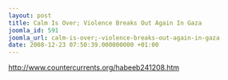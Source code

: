 ```yaml
---
layout: post
title: Calm Is Over; Violence Breaks Out Again In Gaza
joomla_id: 591
joomla_url: calm-is-over;-violence-breaks-out-again-in-gaza
date: 2008-12-23 07:50:39.000000000 +01:00
---
```

<p><a href="http://www.countercurrents.org/habeeb241208.htm">http://www.countercurrents.org/habeeb241208.htm</a></p>
